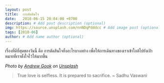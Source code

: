 ```yaml
---
layout: post
title:  การตัดสินใจ
date:   2018-06-15 20:04:00 +0700
description: # Add post description (optional)
img: https://source.unsplash.com/nnNDqPdddcc # Add image post (optional)
tags: [2018-06]
author: # Add name author (optional)
---
```

เรื่องที่ดีที่สุดของวันนี้ คือ การตัดสินใจทิ้งอะไรบางอย่าง เพื่อให้การเดินทางของเราเข้าใกล้ไปยังเป้าหมายที่เราตั้งใจไว้ให้มากขึ้น

*Photo by [Andrew Gook](https://unsplash.com/@andrew_gook) on [Unsplash](https://unsplash.com/)*

> True love is selfless. It is prepared to sacrifice. ~ Sadhu Vaswani
